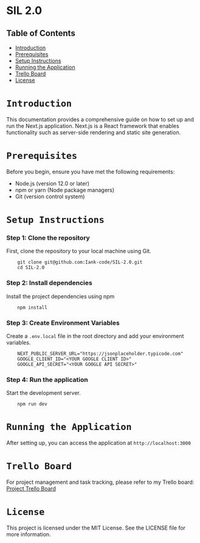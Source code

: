 # SIL 2.0

## Table of Contents

- [Introduction](#introduction)
- [Prerequisites](#prerequisites)
- [Setup Instructions](#setup-instructions)
- [Running the Application](#running-the-application)
- [Trello Board](#trello-board)
- [License](#license)

# `Introduction`

This documentation provides a comprehensive guide on how to set up and run the Next.js application. Next.js is a React framework that enables functionality such as server-side rendering and static site generation.

# `Prerequisites`

Before you begin, ensure you have met the following requirements:

- Node.js (version 12.0 or later)
- npm or yarn (Node package managers)
- Git (version control system)

# `Setup Instructions`

### Step 1: Clone the repository

First, clone the repository to your local machine using Git.

        git clone git@github.com:Iank-code/SIL-2.0.git
        cd SIL-2.0

### Step 2: Install dependencies

Install the project dependencies using npm

        npm install

### Step 3: Create Environment Variables

Create a `.env.local` file in the root directory and add your environment variables.

        NEXT_PUBLIC_SERVER_URL="https://jsonplaceholder.typicode.com"
        GOOGLE_CLIENT_ID="<YOUR GOOGLE CLIENT ID>"
        GOOGLE_API_SECRET="<YOUR GOOGLE API SECRET>"

### Step 4: Run the application

Start the development server.

        npm run dev

# `Running the Application`

After setting up, you can access the application at `http://localhost:3000`

# `Trello Board`

For project management and task tracking, please refer to my Trello board: [Project Trello Board](https://trello.com/b/GgF8qU5t/savannah-informatics-frontend-developer)

# `License`

This project is licensed under the MIT License. See the LICENSE file for more information.
